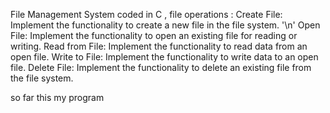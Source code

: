 File Management System coded in C ,
 file operations : 
Create File: Implement the functionality to create a new file in the file system. '\n'
Open File: Implement the functionality to open an existing file for reading or writing.
Read from File: Implement the functionality to read data from an open file.
Write to File: Implement the functionality to write data to an open file.
Delete File: Implement the functionality to delete an existing file from the file system.

so far this my program
